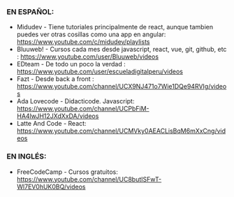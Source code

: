 
### EN ESPAÑOL:

* Midudev - Tiene tutoriales principalmente de react, aunque tambien puedes ver otras cosillas como una app en angular: https://www.youtube.com/c/midudev/playlists
* Bluuweb! - Cursos cada mes desde javascript, react, vue, git, github, etc : https://www.youtube.com/user/Bluuweb/videos
* EDteam - De todo un poco la verdad : https://www.youtube.com/user/escueladigitalperu/videos
* Fazt - Desde back a front : https://www.youtube.com/channel/UCX9NJ471o7Wie1DQe94RVIg/videos
* Ada Lovecode - Didacticode. Javascript: https://www.youtube.com/channel/UCPbFiM-HA4lwJH12JXdXxDA/videos
* Latte And Code - React: https://www.youtube.com/channel/UCMVky0AEACLisBqM6mXxCng/videos


### EN INGLÉS:

* FreeCodeCamp - Cursos gratuitos: https://www.youtube.com/channel/UC8butISFwT-Wl7EV0hUK0BQ/videos
